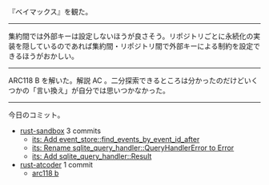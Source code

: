 『ベイマックス』を観た。

---

集約間では外部キーは設定しないほうが良さそう。リポジトリごとに永続化の実装を隠しているのであれば集約間・リポジトリ間で外部キーによる制約を設定できるほうがおかしい。

---

ARC118 B を解いた。解説 AC 。二分探索できるところは分かったのだけどいくつかの「言い換え」が自分では思いつかなかった。

---

今日のコミット。

- [rust-sandbox](https://github.com/bouzuya/rust-sandbox) 3 commits
  - [its: Add event_store::find_events_by_event_id_after](https://github.com/bouzuya/rust-sandbox/commit/45a13d0ba0bbf9053261cf46bcc1aaa5f24233cc)
  - [its: Rename sqlite_query_handler::QueryHandlerError to Error](https://github.com/bouzuya/rust-sandbox/commit/1a154d35067b9f9ff7bafc0ef33438f213aee785)
  - [its: Add sqlite_query_handler::Result](https://github.com/bouzuya/rust-sandbox/commit/c74f03c72b2966646d1d8629094d5c5fa288adcb)
- [rust-atcoder](https://github.com/bouzuya/rust-atcoder) 1 commit
  - [arc118 b](https://github.com/bouzuya/rust-atcoder/commit/a54cdde5eb5308c316a673d42c6ab41fc545bdb5)
